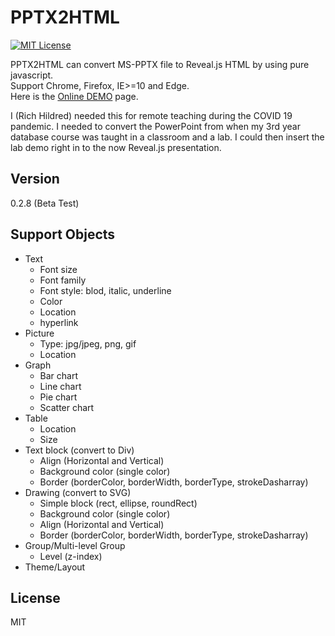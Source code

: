 PPTX2HTML
==========
[![MIT License][license-image]][license-url]

PPTX2HTML can convert MS-PPTX file to Reveal.js HTML by using pure javascript.  
Support Chrome, Firefox, IE>=10 and Edge.  
Here is the [Online DEMO](https://rhildred.github.io/PPTX2HTML) page.

I (Rich Hildred) needed this for remote teaching during the COVID 19 pandemic. I needed to convert the PowerPoint from when my 3rd year database course was taught in a classroom and a lab. I could then insert the lab demo right in to the now Reveal.js presentation.

Version
----

0.2.8 (Beta Test)

Support Objects
----
* Text
  * Font size
  * Font family
  * Font style: blod, italic, underline
  * Color
  * Location
  * hyperlink
* Picture
  * Type: jpg/jpeg, png, gif
  * Location
* Graph
  * Bar chart
  * Line chart
  * Pie chart
  * Scatter chart
* Table
  * Location
  * Size
* Text block (convert to Div)
  * Align (Horizontal and Vertical)
  * Background color (single color)
  * Border (borderColor, borderWidth, borderType, strokeDasharray)
* Drawing (convert to SVG)
  * Simple block (rect, ellipse, roundRect)
  * Background color (single color)
  * Align (Horizontal and Vertical)
  * Border (borderColor, borderWidth, borderType, strokeDasharray)
* Group/Multi-level Group
  * Level (z-index)
* Theme/Layout


License
----

MIT

[license-image]: http://img.shields.io/badge/license-MIT-blue.svg?style=flat
[license-url]: LICENSE
[Online DEMO]: http://g21589.github.io/PPTX2HTML
